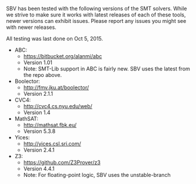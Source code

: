 SBV has been tested with the following versions of the SMT solvers. While we strive to make sure
it works with latest releases of each of these tools, newer versions can exhibit issues. Please
report any issues you might see with newer releases.

All testing was last done on Oct 5, 2015.

  * ABC:
      * https://bitbucket.org/alanmi/abc
      * Version 1.01
      * Note: SMT-Lib support in ABC is fairly new. SBV uses the latest from the repo above.
  * Boolector:
      * http://fmv.jku.at/boolector/
      * Version 2.1.1
  * CVC4:
      * http://cvc4.cs.nyu.edu/web/
      * Version 1.4
  * MathSAT:
      * http://mathsat.fbk.eu/
      * Version 5.3.8
  * Yices:
      * http://yices.csl.sri.com/
      * Version 2.4.1
  * Z3:
      * https://github.com/Z3Prover/z3
      * Version 4.4.1
      * Note: For floating-point logic, SBV uses the unstable-branch

